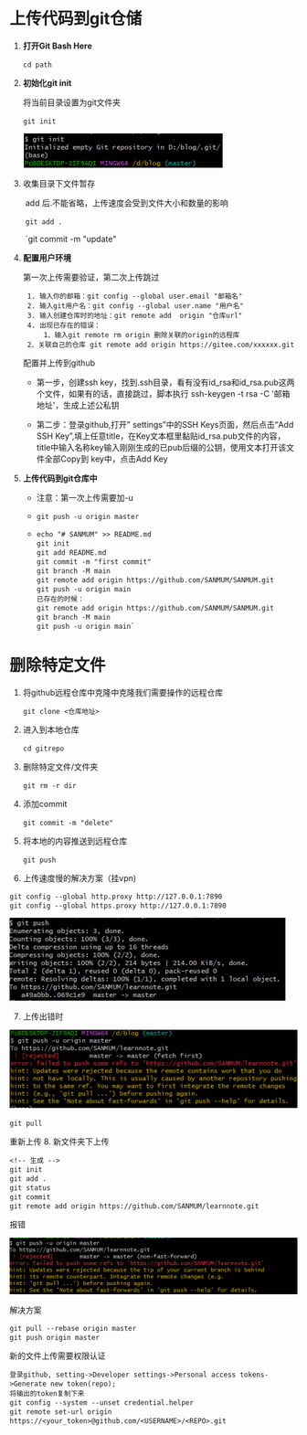 # 上传代码到git仓储

1. **打开Git Bash Here**

   `cd path`

2. **初始化git init**

   将当前目录设置为git文件夹

   `git init`

   ![git](git_config.assets/git.png)

3. 收集目录下文件暂存

   ​	add 后.不能省略，上传速度会受到文件大小和数量的影响

   ​		`git add .`

   ​		`git commit -m "update"

4. **配置用户环境**

   第一次上传需要验证，第二次上传跳过

   ```
    1. 输入你的邮箱：git config --global user.email "邮箱名"
    2. 输入git用户名：git config --global user.name "用户名"
    3. 输入创建仓库时的地址：git remote add  origin "仓库url"
    4. 出现已存在的错误：
    	1、输入git remote rm origin 删除关联的origin的远程库
   	2、关联自己的仓库 git remote add origin https://gitee.com/xxxxxx.git
   
   ```

   配置并上传到github

   - 第一步，创建ssh key，找到.ssh目录，看有没有id_rsa和id_rsa.pub这两个文件，如果有的话，直接跳过，脚本执行 ssh-keygen -t rsa -C '邮箱地址'，生成上述公私钥

   - 第二步：登录github,打开” settings”中的SSH Keys页面，然后点击“Add SSH Key”,填上任意title，在Key文本框里黏贴id_rsa.pub文件的内容，title中输入名称key输入刚刚生成的已pub后缀的公钥，使用文本打开该文件全部Copy到 key中，点击Add Key

5. **上传代码到git仓库中**

   - 注意：第一次上传需要加-u

   - `git push -u origin master`

   - ```
     echo "# SANMUM" >> README.md
     git init
     git add README.md
     git commit -m "first commit"
     git branch -M main
     git remote add origin https://github.com/SANMUM/SANMUM.git
     git push -u origin main
     已存在的时候：
     git remote add origin https://github.com/SANMUM/SANMUM.git
     git branch -M main
     git push -u origin main`
     ```



# 删除特定文件

1. 将github远程仓库中克隆中克隆我们需要操作的远程仓库

   `git clone <仓库地址>`

2. 进入到本地仓库

    `cd gitrepo`

3. 删除特定文件/文件夹

    `git rm -r dir`

4. 添加commit

    `git commit -m "delete"`

5. 将本地的内容推送到远程仓库

    `git push`


6. 上传速度慢的解决方案（挂vpn)

  ```
  git config --global http.proxy http://127.0.0.1:7890
  git config --global https.proxy http://127.0.0.1:7890
  ```

  ![image-20221024133108731](git_config.assets/image-20221024133108731.png)

 7. 上传出错时

  ![image-20221024134043035](git_config.assets/image-20221024134043035.png)

  `git pull`

  重新上传
  8. 新文件夹下上传
  ```
  <!-- 生成 -->
  git init  
  git add .
  git status
  git commit
  git remote add origin https://github.com/SANMUM/learnnote.git
  ```
报错

![](./git_config.assets/Snipaste_2023-09-10_18-16-47.png)

解决方案
```
git pull --rebase origin master
git push origin master
```

新的文件上传需要权限认证
```
登录github, setting->Developer settings->Personal access tokens->Generate new token(repo);
将输出的token复制下来 
git config --system --unset credential.helper
git remote set-url origin https://<your_token>@github.com/<USERNAME>/<REPO>.git
```